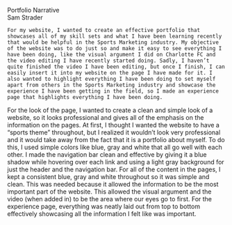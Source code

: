 Portfolio Narrative  
Sam Strader

	For my website, I wanted to create an effective portfolio that showcases all of my skill sets and what I have been learning recently that would be helpful in the Sports Marketing industry. My objective of the website was to do just so and make it easy to see everything I have been doing, like the visual argument I did on Charlotte FC and the video editing I have recently started doing. Sadly, I haven’t quite finished the video I have been editing, but once I finish, I can easily insert it into my website on the page I have made for it. I also wanted to highlight everything I have been doing to set myself apart from others in the Sports Marketing industry and showcase the experience I have been getting in the field, so I made an experience page that highlights everything I have been doing.   
For the look of the page, I wanted to create a clean and simple look of a website, so it looks professional and gives all of the emphasis on the information on the pages. At first, I thought I wanted the website to have a “sports theme” throughout, but I realized it wouldn’t look very professional and it would take away from the fact that it is a portfolio about myself. To do this, I used simple colors like blue, gray and white that all go well with each other. I made the navigation bar clean and effective by giving it a blue shadow while hovering over each link and using a light gray background for just the header and the navigation bar. For all of the content in the pages, I kept a consistent blue, gray and white throughout so it was simple and clean. This was needed because it allowed the information to be the most important part of the website. This allowed the visual argument and the video (when added in) to be the area where our eyes go to first. For the experience page, everything was neatly laid out from top to bottom effectively showcasing all the information I felt like was important. 